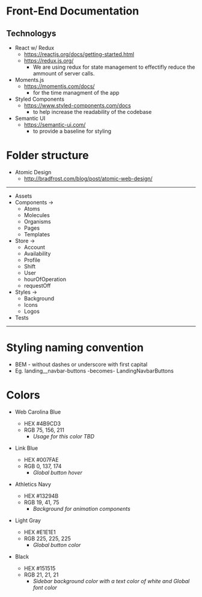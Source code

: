 # Front-End Documentation

## Technologys 
 * React w/ Redux
	- https://reactjs.org/docs/getting-started.html
	- https://redux.js.org/
	  - We are using redux for state management to effectifly reduce the ammount of server calls.
* Moments.js
	- https://momentjs.com/docs/
	  - for the time managment of the app
* Styled Components
	- https://www.styled-components.com/docs
	  - to help increase the readability of the codebase
* Semantic UI
	- https://semantic-ui.com/
	  - to provide a baseline for styling
	

# Folder structure  

 * Atomic Design
 	- http://bradfrost.com/blog/post/atomic-web-design/

----
* Assets
* Components ->
	- Atoms 
	-	Molecules 
	-	Organisms 
	-	Pages 
	-	Templates 
* Store ->
	- Account 
	- Availability 
	- Profile 
	- Shift 
	- User 
	- hourOfOperation 
	- requestOff 
* Styles ->
	- Background 
	- Icons 
	- Logos  
* Tests
----


# Styling naming convention 

- BEM - without dashes or underscore with first capital
- Eg. landing__navbar-buttons   -becomes-    LandingNavbarButtons


# Colors 

* Web Carolina Blue 
  - HEX #4B9CD3 
  - RGB 75, 156, 211
    -	_Usage for this color TBD_


* Link Blue
  - HEX #007FAE 
  - RGB 0, 137, 174
    - _Global button hover_

* Athletics Navy
  - HEX #13294B 
  - RGB 19, 41, 75
    - _Background for animation components_

* Light Gray
  - HEX #E1E1E1 
  - RGB 225, 225, 225
    - _Global button color_

* Black
  - HEX #151515 
  - RGB 21, 21, 21
    - _Sidebar background color with a text color of white and Global font color_



